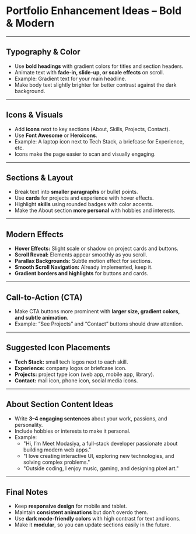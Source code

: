 # Portfolio Enhancement Ideas – Bold & Modern

---

## Typography & Color
- Use **bold headings** with gradient colors for titles and section headers.
- Animate text with **fade-in, slide-up, or scale effects** on scroll.
- Example: Gradient text for your main headline.
- Make body text slightly brighter for better contrast against the dark background.

---

## Icons & Visuals
- Add **icons** next to key sections (About, Skills, Projects, Contact).
- Use **Font Awesome** or **Heroicons**.
- Example: A laptop icon next to Tech Stack, a briefcase for Experience, etc.
- Icons make the page easier to scan and visually engaging.

---

## Sections & Layout
- Break text into **smaller paragraphs** or bullet points.
- Use **cards** for projects and experience with hover effects.
- Highlight **skills** using rounded badges with color accents.
- Make the About section **more personal** with hobbies and interests.

---

## Modern Effects
- **Hover Effects:** Slight scale or shadow on project cards and buttons.
- **Scroll Reveal:** Elements appear smoothly as you scroll.
- **Parallax Backgrounds:** Subtle motion effect for sections.
- **Smooth Scroll Navigation:** Already implemented, keep it.
- **Gradient borders and highlights** for buttons and cards.

---

## Call-to-Action (CTA)
- Make CTA buttons more prominent with **larger size, gradient colors, and subtle animation**.
- Example: “See Projects” and “Contact” buttons should draw attention.

---

## Suggested Icon Placements
- **Tech Stack:** small tech logos next to each skill.
- **Experience:** company logos or briefcase icon.
- **Projects:** project type icon (web app, mobile app, library).
- **Contact:** mail icon, phone icon, social media icons.

---

## About Section Content Ideas
- Write **3–4 engaging sentences** about your work, passions, and personality.
- Include hobbies or interests to make it personal.
- Example:
  - "Hi, I’m Meet Modasiya, a full-stack developer passionate about building modern web apps."
  - "I love creating interactive UI, exploring new technologies, and solving complex problems."
  - "Outside coding, I enjoy music, gaming, and designing pixel art."

---

## Final Notes
- Keep **responsive design** for mobile and tablet.
- Maintain **consistent animations** but don’t overdo them.
- Use **dark mode-friendly colors** with high contrast for text and icons.
- Make it **modular**, so you can update sections easily in the future.

